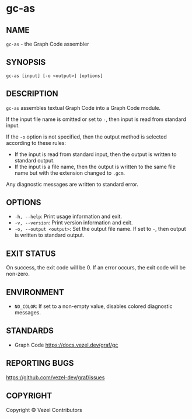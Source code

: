 # gc-as

## NAME

`gc-as` - the Graph Code assembler

## SYNOPSIS

`gc-as [input] [-o <output>] [options]`

## DESCRIPTION

`gc-as` assembles textual Graph Code into a Graph Code module.

If the input file name is omitted or set to `-`, then input is read from
standard input.

If the `-o` option is not specified, then the output method is selected
according to these rules:

* If the input is read from standard input, then the output is written to
  standard output.
* If the input is a file name, then the output is written to the same file name
  but with the extension changed to `.gcm`.

Any diagnostic messages are written to standard error.

## OPTIONS

* `-h, --help`: Print usage information and exit.
* `-v, --version`: Print version information and exit.
* `-o, --output <output>`: Set the output file name. If set to `-`, then output
  is written to standard output.

## EXIT STATUS

On success, the exit code will be 0. If an error occurs, the exit code will be
non-zero.

## ENVIRONMENT

* `NO_COLOR`: If set to a non-empty value, disables colored diagnostic messages.

## STANDARDS

* Graph Code <https://docs.vezel.dev/graf/gc>

## REPORTING BUGS

<https://github.com/vezel-dev/graf/issues>

## COPYRIGHT

Copyright © Vezel Contributors
